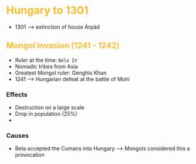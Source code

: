 # <span style="color:#fabd2f">Hungary to 1301
- 1301 --> extinction of house Árpád
## <span style="color:#fabd2f">Mongol invasion (1241 - 1242)
- Ruler at the time: `Béla IV`
- Nomadic tribes from Asia
- Greatest Mongol ruler: Genghis Khan
- 1241 --> Hungarian defeat at the battle of Mohi
### Effects
- Destruction on a large scale
- Drop in population (25%)
- 

### Causes
- Bela accepted the Cumans into Hungary --> Mongols considered this a provocation
